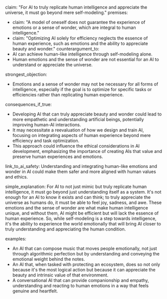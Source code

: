 claim: "For AI to truly replicate human intelligence and appreciate the universe, it must go beyond mere self-modeling."
premises:
  - claim: "A model of oneself does not guarantee the experience of emotions or a sense of wonder, which are integral to human intelligence."
  - claim: "Optimizing AI solely for efficiency neglects the essence of human experience, such as emotions and the ability to appreciate beauty and wonder."
counterargument_to:
  - AI can achieve human-like intelligence through self-modeling alone.
  - Human emotions and the sense of wonder are not essential for an AI to understand or appreciate the universe.

strongest_objection:
  - Emotions and a sense of wonder may not be necessary for all forms of intelligence, especially if the goal is to optimize for specific tasks or efficiencies rather than replicating human experience.

consequences_if_true:
  - Developing AI that can truly appreciate beauty and wonder could lead to more empathetic and understanding artificial beings, potentially improving human-AI interactions.
  - It may necessitate a reevaluation of how we design and train AI, focusing on integrating aspects of human experience beyond mere efficiency and task optimization.
  - This approach could influence the ethical considerations in AI development, emphasizing the importance of creating AIs that value and preserve human experiences and emotions.

link_to_ai_safety: Understanding and integrating human-like emotions and wonder in AI could make them safer and more aligned with human values and ethics.

simple_explanation: For AI to not just mimic but truly replicate human intelligence, it must go beyond just understanding itself as a system. It's not enough for an AI to know it exists and can think; to truly appreciate the universe as humans do, it must be able to feel joy, sadness, and awe. These emotions and the sense of wonder are what make human intelligence unique, and without them, AI might be efficient but will lack the essence of human experience. So, while self-modeling is a step towards intelligence, it's the ability to experience the world emotionally that will bring AI closer to truly understanding and appreciating the human condition.

examples:
  - An AI that can compose music that moves people emotionally, not just through algorithmic perfection but by understanding and conveying the emotional weight behind the notes.
  - An AI that, when tasked with protecting an ecosystem, does so not only because it's the most logical action but because it can appreciate the beauty and intrinsic value of that environment.
  - A conversational AI that can provide companionship and empathy, understanding and reacting to human emotions in a way that feels genuine and heartfelt.